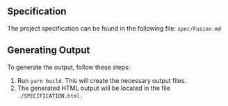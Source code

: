 ## Specification

The project specification can be found in the following file: `spec/Fusion.md`

## Generating Output

To generate the output, follow these steps:

1. Run `yarn build`. This will create the necessary output files.
1. The generated HTML output will be located in the file `./SPECIFICATION.html.`

